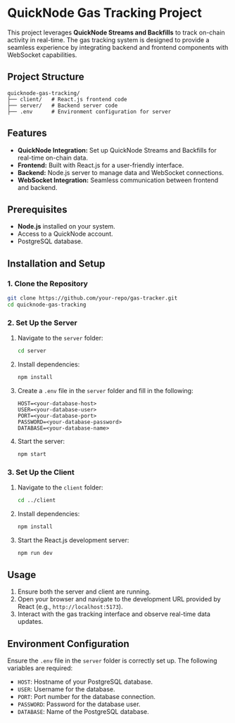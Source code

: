 # QuickNode Gas Tracking Project

This project leverages **QuickNode Streams and Backfills** to track on-chain activity in real-time. The gas tracking system is designed to provide a seamless experience by integrating backend and frontend components with WebSocket capabilities.

## Project Structure
```
quicknode-gas-tracking/
├── client/   # React.js frontend code
├── server/   # Backend server code
├── .env      # Environment configuration for server
```

## Features
- **QuickNode Integration:** Set up QuickNode Streams and Backfills for real-time on-chain data.
- **Frontend:** Built with React.js for a user-friendly interface.
- **Backend:** Node.js server to manage data and WebSocket connections.
- **WebSocket Integration:** Seamless communication between frontend and backend.

## Prerequisites
- **Node.js** installed on your system.
- Access to a QuickNode account.
- PostgreSQL database.

## Installation and Setup

### 1. Clone the Repository
```bash
git clone https://github.com/your-repo/gas-tracker.git
cd quicknode-gas-tracking
```

### 2. Set Up the Server
1. Navigate to the `server` folder:
    ```bash
    cd server
    ```
2. Install dependencies:
    ```bash
    npm install
    ```
3. Create a `.env` file in the `server` folder and fill in the following:
    ```env
    HOST=<your-database-host>
    USER=<your-database-user>
    PORT=<your-database-port>
    PASSWORD=<your-database-password>
    DATABASE=<your-database-name>
    ```
4. Start the server:
    ```bash
    npm start
    ```

### 3. Set Up the Client
1. Navigate to the `client` folder:
    ```bash
    cd ../client
    ```
2. Install dependencies:
    ```bash
    npm install
    ```
3. Start the React.js development server:
    ```bash
    npm run dev
    ```

## Usage
1. Ensure both the server and client are running.
2. Open your browser and navigate to the development URL provided by React (e.g., `http://localhost:5173`).
3. Interact with the gas tracking interface and observe real-time data updates.

## Environment Configuration
Ensure the `.env` file in the `server` folder is correctly set up. The following variables are required:
- `HOST`: Hostname of your PostgreSQL database.
- `USER`: Username for the database.
- `PORT`: Port number for the database connection.
- `PASSWORD`: Password for the database user.
- `DATABASE`: Name of the PostgreSQL database.

